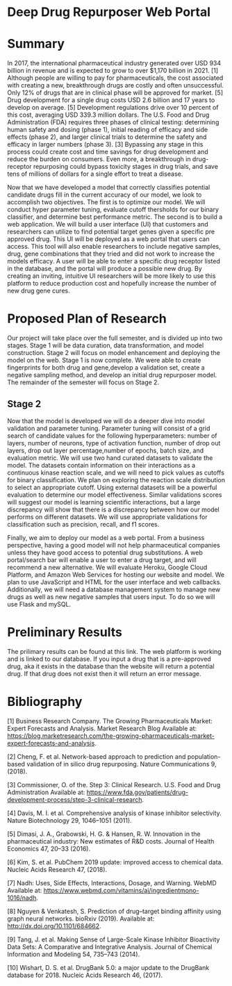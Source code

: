 # Deep Drug Repurposer Web Portal

# Summary
In 2017, the international pharmaceutical industry generated over USD 934 billion in revenue and is expected to grow to over $1,170 billion in 2021. [1] Although people are willing to pay for pharmaceuticals, the cost associated with creating a new, breakthrough drugs are costly and often unsuccessful. Only 12% of drugs that are in clinical phase will be approved for market. [5] Drug development for a single drug costs USD 2.6 billion and 17 years to develop on average. [5] Development regulations drive over 10 percent of this cost, averaging USD 339.3 million dollars. The U.S. Food and Drug Administration (FDA) requires three phases of clinical testing: determining human safety and dosing (phase 1), initial reading of efficacy and side effects (phase 2), and larger clinical trials to determine the safety and efficacy in larger numbers (phase 3). [3] Bypassing any stage in this process could create cost and time savings for drug development and reduce the burden on consumers. Even more, a breakthrough in drug-receptor repurposing could bypass toxicity stages in drug trials, and save tens of millions of dollars for a single effort to treat a disease. 

Now that we have developed a model that correctly classifies potential candidate drugs fill in the current accuracy of our model, we look to accomplish two objectives. The first is to optimize our model. We will conduct hyper parameter tuning, evaluate cutoff thersholds for our binary classifier, and determine best performance metric. The second is to build a web application. We will build a user interface (UI) that customers and researchers can utilize to find potential target genes given a specific pre approved drug. This UI will be deployed as a web portal that users can access. This tool will also enable researchers to include negative samples, drug, gene combinations that they tried and did not work to increase the models efficacy.  A user will be able to enter a specific drug receptor listed in the database, and the portal will produce a possible new drug. By creating an inviting, intuitive UI researchers will be more likely to use this platform to reduce production cost and hopefully increase the number of new drug gene cures.

# Proposed Plan of Research 

Our project will take place over the full semester, and is divided up into two stages. Stage 1 will be data curation, data transformation, and model construction. Stage 2 will focus on model enhancement and deploying the model on the web. Stage 1 is now complete. We were able to create fingerprints for both drug and gene,develop a validation set, create a negative sampling method, and develop an initial drug repurposer model. The remainder of the semester will focus on Stage 2.

## Stage 2

Now that the model is developed we will do a deeper dive into model validation and parameter tuning. Parameter tuning will consist of a grid search of candidate values for the following hyperparameters: number of layers, number of neurons, type of activation function, number of drop out layers, drop out layer percentage,number of epochs, batch size, and evaluation metric. We will use two hand curated datasets to validate the model. The datasets contain information on their interactions as a continuous kinase reaction scale, and we will need to pick values as cutoffs for binary classification. We plan on exploring the reaction scale distribution to select an appropriate cutoff. Using external datasets will be a powerful evaluation to determine our model effectiveness. Similar validations scores will suggest our model is learning scientific interactions, but a large discrepancy will show that there is a discrepancy between how our model performs on different datasets. We will use appropriate validations for classification such as precision, recall, and f1 scores.

Finally, we aim to deploy our model as a web portal. From a business perspective, having a good model will not help pharmaceutical companies unless they have good access to potential drug substitutions. A web portal/search bar will enable a user to enter a drug target, and will recommend a new alternative. We will evaluate Heroku, Google Cloud Platform, and Amazon Web Services for hosting our website and model. We plan to use JavaScript and HTML for the user interface and web callbacks. Additionally, we will need a database management system to manage new drugs as well as new negative samples that users input. To do so we will use Flask and mySQL.


# Preliminary Results
The prilimary results can be found at this link. The web platform is working and is linked to our database. If you input a drug that is a pre-approved drug, aka it exists in the database than the website will return a potential drug. If that drug does not exist then it will return an error message.

# Bibliography
[1] Business Research Company. The Growing Pharmaceuticals Market: Expert Forecasts and Analysis. Market Research Blog Available at: https://blog.marketresearch.com/the-growing-pharmaceuticals-market-expert-forecasts-and-analysis. 

[2] Cheng, F. et al. Network-based approach to prediction and population-based validation of in silico drug repurposing. Nature Communications 9, (2018).

[3] Commissioner, O. of the. Step 3: Clinical Research. U.S. Food and Drug Administration Available at: https://www.fda.gov/patients/drug-development-process/step-3-clinical-research. 

[4] Davis, M. I. et al. Comprehensive analysis of kinase inhibitor selectivity. Nature Biotechnology 29, 1046–1051 (2011).

[5] Dimasi, J. A., Grabowski, H. G. &amp; Hansen, R. W. Innovation in the pharmaceutical industry: New estimates of R&D costs. Journal of Health Economics 47, 20–33 (2016).

[6] Kim, S. et al. PubChem 2019 update: improved access to chemical data. Nucleic Acids Research 47, (2018).

[7] Nadh: Uses, Side Effects, Interactions, Dosage, and Warning. WebMD Available at: https://www.webmd.com/vitamins/ai/ingredientmono-1016/nadh. 

[8] Nguyen &amp; Venkatesh, S. Prediction of drug–target binding affinity using graph neural networks. bioRxiv (2019). Available at: http://dx.doi.org/10.1101/684662. 

[9] Tang, J. et al. Making Sense of Large-Scale Kinase Inhibitor Bioactivity Data Sets: A Comparative and Integrative Analysis. Journal of Chemical Information and Modeling 54, 735–743 (2014).

[10] Wishart, D. S. et al. DrugBank 5.0: a major update to the DrugBank database for 2018. Nucleic Acids Research 46, (2017).
